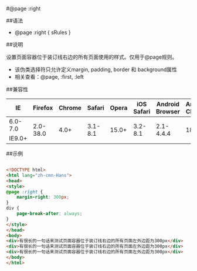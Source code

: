 #@page :right

##语法

- @page :right { sRules }


##说明

设置页面容器位于装订线右边的所有页面使用的样式。仅用于@page规则。

- 该伪类选择符只允许定义margin, padding, border 和 background属性
- 相关查看：@page, :first, :left


##兼容性


<table class="compatible">
<thead>
	<tr>
		<th>IE</th>
		<th>Firefox</th>
		<th>Chrome</th>
		<th>Safari</th>
		<th>Opera</th>
		<th>iOS Safari</th>
		<th>Android Browser</th>
		<th>Android Chrome</th>
	</tr>
</thead>
<tbody>
	<tr>
		<td class="unsupport">6.0-7.0</td>
		<td class="unsupport" rowspan="2">2.0-38.0</td>
		<td class="support" rowspan="2">4.0+</td>
		<td class="unsupport" rowspan="2">3.1-8.1</td>
		<td class="support" rowspan="2">15.0+</td>
		<td class="unsupport" rowspan="2">3.2-8.1</td>
		<td class="unknown" rowspan="2">2.1-4.4.4</td>
		<td class="support" rowspan="2">18.0+</td>
	</tr>
	<tr>
		<td class="support">IE9.0+</td>
	</tr>
</tbody>
</table>




##示例

```html

<!DOCTYPE html>
<html lang="zh-cmn-Hans">
<head>
<style>
@page :right {
	margin-right: 300px;
}
div {
	page-break-after: always;
}
</style>
</head>
<body>
<div>有很长的一句话来测试页面容器位于装订线右边的所有页面左外边距为300px</div>
<div>有很长的一句话来测试页面容器位于装订线右边的所有页面左外边距为300px</div>
<div>有很长的一句话来测试页面容器位于装订线右边的所有页面左外边距为300px</div>
</body>
</html>

```
